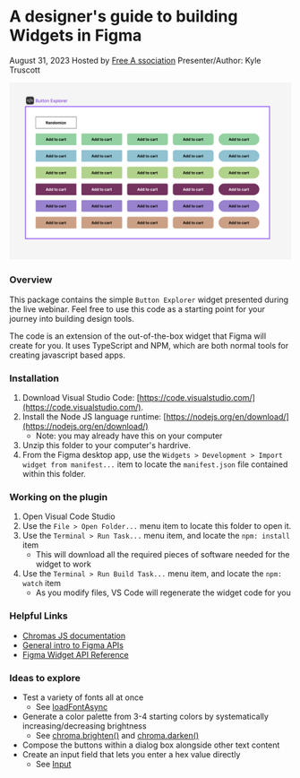 # A designer's guide to building Widgets in Figma

August 31, 2023
Hosted by [Free A ssociation](https://www.freeassociation.com)
Presenter/Author: Kyle Truscott

![Widget screenshot](button-explorer.png)

### Overview

This package contains the simple `Button Explorer` widget presented during the live webinar. Feel free to use this code as a starting point for your journey into building design tools.

The code is an extension of the out-of-the-box widget that Figma will create for you. It uses TypeScript and NPM, which are both normal tools for creating javascript based apps.

### Installation

1. Download Visual Studio Code: [https://code.visualstudio.com/](https://code.visualstudio.com/).
2. Install the Node JS language runtime: [https://nodejs.org/en/download/](https://nodejs.org/en/download/)
    * Note: you may already have this on your computer
3. Unzip this folder to your computer's hardrive.
4. From the Figma desktop app, use the `Widgets > Development > Import widget from manifest...` item to locate the `manifest.json` file contained within this folder.

### Working on the plugin

1. Open Visual Code Studio
2. Use the `File > Open Folder...` menu item to locate this folder to open it.
3. Use the `Terminal > Run Task...` menu item, and locate the `npm: install` item
    * This will download all the required pieces of software needed for the widget to work
4. Use the `Terminal > Run Build Task...` menu item, and locate the `npm: watch` item
    * As you modify files, VS Code will regenerate the widget code for you

### Helpful Links

* [Chromas JS documentation](https://gka.github.io/chroma.js/)
* [General intro to Figma APIs](https://www.figma.com/widget-docs/)
* [Figma Widget API Reference](https://www.figma.com/widget-docs/api/api-reference/)

### Ideas to explore

* Test a variety of fonts all at once
    * See [loadFontAsync](https://www.figma.com/plugin-docs/api/properties/figma-loadfontasync/)
* Generate a color palette from 3-4 starting colors by systematically increasing/decreasing brightness
    * See [chroma.brighten()](https://gka.github.io/chroma.js/#color-brighten) and [chroma.darken()](https://gka.github.io/chroma.js/#color-darken)
* Compose the buttons within a dialog box alongside other text content
* Create an input field that lets you enter a hex value directly
    * See [Input](https://www.figma.com/widget-docs/api/component-Input/)



